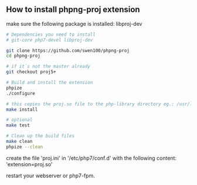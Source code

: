 How to install phpng-proj extension
----------------------------------

make sure the following package is installed: libproj-dev

```bash
# Dependencies you need to install
# git-core php7-devel libproj-dev

git clone https://github.com/swen100/phpng-proj
cd phpng-proj

# if it´s not the master already
git checkout proj5+

# Build and install the extension
phpize
./configure

# this copies the proj.so file to the php-library directory eg.: /usr/lib/php7/extensions/ 
make install

# optional
make test

# Clean up the build files
make clean
phpize --clean
```

create the file 'proj.ini' in '/etc/php7/conf.d' with the following content: 'extension=proj.so'

restart your webserver or php7-fpm.
